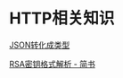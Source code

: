# HTTP相关知识

[JSON转化成类型](HTTP%E7%9B%B8%E5%85%B3%E7%9F%A5%E8%AF%86%20585159f25aad443d849873006b23b15d/JSON%E8%BD%AC%E5%8C%96%E6%88%90%E7%B1%BB%E5%9E%8B%203893e4be76b54a6f8fdd75c1b531ee29.md)

[RSA密钥格式解析 - 简书](HTTP%E7%9B%B8%E5%85%B3%E7%9F%A5%E8%AF%86%20585159f25aad443d849873006b23b15d/RSA%E5%AF%86%E9%92%A5%E6%A0%BC%E5%BC%8F%E8%A7%A3%E6%9E%90%20-%20%E7%AE%80%E4%B9%A6%2078c476f778a44cc4ade21b688030e3d5.md)